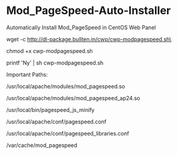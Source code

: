 # Mod_PageSpeed-Auto-Installer
Automatically Install Mod_PageSpeed in CentOS Web Panel

wget -c http://dl-package.bullten.in/cwp/cwp-modpagespeed.sh\

chmod +x cwp-modpagespeed.sh

printf 'Ny' | sh cwp-modpagespeed.sh












Important Paths:


/usr/local/apache/modules/mod_pagespeed.so

/usr/local/apache/modules/mod_pagespeed_ap24.so

/usr/local/bin/pagespeed_js_minify

/usr/local/apache/conf/pagespeed.conf

/usr/local/apache/conf/pagespeed_libraries.conf

/var/cache/mod_pagespeed

